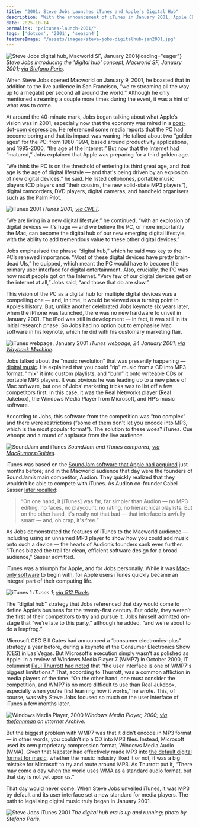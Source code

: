 ```yaml
---
title: "2001: Steve Jobs Launches iTunes and Apple’s Digital Hub"
description: "With the announcement of iTunes in January 2001, Apple CEO Steve Jobs ushers in the legal digital music era. It also marks the beginning of Apple's renaissance as a Silicon Valley pioneer."
date: 2025-10-14
permalink: "p/itunes-launch-2001/"
tags: ['dotcom', '2001', 'season4']
featureImage: "/assets/images/steve-jobs-digitalhub-jan2001.jpg"
---
```


![Steve Jobs digital hub, Macworld SF, January 2001](/assets/images/steve-jobs-digitalhub-jan2001.jpg){loading="eager"}
*Steve Jobs introducing the 'digital hub' concept, Macworld SF, January 2001; [via Stefano Paris](https://web.archive.org/web/20010310105613/http://www.stefanoparis.com/apple/macworld2001/macworld2001.html).*

When Steve Jobs opened Macworld on January 9, 2001, he boasted that in addition to the live audience in San Francisco, “we're streaming all the way up to a megabit per second all around the world.” Although he only mentioned streaming a couple more times during the event, it was a hint of what was to come. 

At around the 40-minute mark, Jobs began talking about what Apple’s vision was in 2001, especially now that the economy was mired in a [post-dot-com depression](/p/dotcom-crash-2000/). He referenced some media reports that the PC had become boring and that its impact was waning. He talked about two “golden ages” for the PC: from 1980-1994, based around productivity applications, and 1995-2000, “the age of the Internet.” But now that the Internet had “matured,” Jobs explained that Apple was preparing for a third golden age.

“We think the PC is on the threshold of entering its third great age, and that age is the age of digital lifestyle — and that's being driven by an explosion of new digital devices,” he said. He listed cellphones, portable music players (CD players and “their cousins, the new solid-state MP3 players”), digital camcorders, DVD players, digital cameras, and handheld organisers such as the Palm Pilot.

![iTunes 2001](/assets/images/itunes-screenshot-2001a.jpg)
*iTunes 2001; [via CNET](https://www.cnet.com/pictures/itunes-and-its-store-through-the-years-pictures/).*

“We are living in a new digital lifestyle,” he continued, “with an explosion of digital devices — it's huge — and we believe the PC, or more importantly the Mac, can become the digital hub of our new emerging digital lifestyle, with the ability to add tremendous value to these other digital devices.”

Jobs emphasised the phrase “digital hub,” which he said was key to the PC’s renewed importance. “Most of these digital devices have pretty brain-dead UIs,” he quipped, which meant the PC would have to become the primary user interface for digital entertainment. Also, crucially, the PC was how most people got on the Internet. “Very few of our digital devices get on the internet at all,” Jobs said, “and those that do are slow.”

This vision of the PC as a digital hub for multiple digital devices was a compelling one — and, in time, it would be viewed as a turning point in Apple’s history. But, unlike another celebrated Jobs keynote six years later, when the iPhone was launched, there was no new hardware to unveil in January 2001. The iPod was still in development — in fact, it was still in its initial research phase. So Jobs had no option but to emphasise Mac software in his keynote, which he did with his customary marketing flair.

![iTunes webpage, January 2001](/assets/images/itunes-webpage-jan2001.png)
*iTunes webpage, 24 January 2001; [via Wayback Machine](https://web.archive.org/web/20010124074700/http://www.apple.com/itunes/).*

Jobs talked about the “music revolution” that was presently happening — [digital music](/p/napster-1999/). He explained that you could “rip” music from a CD into MP3 format, "mix" it into custom playlists, and “burn” it onto writeable CDs or portable MP3 players. It was obvious he was leading up to a new piece of Mac software, but one of Jobs’ marketing tricks was to list off a few competitors first. In this case, it was the Real Networks player (Real Jukebox), the Windows Media Player from Microsoft, and HP’s music software.

According to Jobs, this software from the competition was “too complex” and there were restrictions (“some of them don't let you encode into MP3, which is the most popular format”). The solution to these woes? iTunes. Cue whoops and a round of applause from the live audience. 

![SoundJam and iTunes](/assets/images/ITunes1_vs_SoundJamMP.jpg)
*SoundJam and iTunes compared; [via MacRumors:Guides](https://web.archive.org/web/20060529061631/http://guides.macrumors.com/Image%3AITunes1_vs_SoundJamMP.jpg).*

iTunes was based on the [SoundJam software that Apple had acquired](/p/napster-itunes-2000/) just months before; and in the Macworld audience that day were the founders of SoundJam’s main competitor, Audion. They quickly realized that they wouldn’t be able to compete with iTunes. As Audion co-founder Cabel Sasser [later recalled](https://panic.com/extras/audionstory/):

> “On one hand, it [iTunes] was far, far simpler than Audion — no MP3 editing, no faces, no playcount, no rating, no hierarchical playlists. But on the other hand, it's really not that bad — that interface is awfully smart — and, oh crap, it's free.”

As Jobs demonstrated the features of iTunes to the Macworld audience — including using an unnamed MP3 player to show how you could add music onto such a device — the hearts of Audion’s founders sank even further. “iTunes blazed the trail for clean, efficient software design for a broad audience,” Sasser admitted. 

iTunes was a triumph for Apple, and for Jobs personally. While it was [Mac-only software](https://www.apple.com/newsroom/2001/01/09Apple-Introduces-iTunes-Worlds-Best-and-Easiest-To-Use-Jukebox-Software/) to begin with, for Apple users iTunes quickly became an integral part of their computing life.

![iTunes 1](/assets/images/itunes_browse-2001.jpg)
*iTunes 1; [via 512 Pixels](https://512pixels.net/2021/01/2001-revisited-macworld-san-francisco/).*

The “digital hub” strategy that Jobs referenced that day would come to define Apple’s business for the twenty-first century. But oddly, they weren’t the first of their competitors to try and pursue it. Jobs himself admitted on-stage that “we're late to this party,” although he added, “and we're about to do a leapfrog.”

Microsoft CEO Bill Gates had announced a “consumer electronics-plus” strategy a year before, during a keynote at the Consumer Electronics Show (CES) in Las Vegas. But Microsoft’s execution simply wasn’t as polished as Apple. In a review of Windows Media Player 7 (WMP7) in October 2000, IT columnist [Paul Thurrott had noted](https://www.itprotoday.com/it-infrastructure/windows-media-player-7-reviewed) that “the user interface is one of WMP7's biggest limitations.” That, according to Thurrott, was a common affliction in media players of the time. “On the other hand, one must consider the competition, and WMP7 is no more difficult to use than Real Jukebox, especially when you're first learning how it works,” he wrote. This, of course, was why Steve Jobs focused so much on the user interface of iTunes a few months later.

![Windows Media Player, 2000](/assets/images/windows-media-player-2000.jpg)
*Windows Media Player, 2000; [via thefannman](https://archive.org/details/whistler2276) on Internet Archive.*

But the biggest problem with WMP7 was that it didn’t encode in MP3 format — in other words, you couldn’t rip a CD into MP3 files. Instead, Microsoft used its own proprietary compression format, Windows Media Audio (WMA). Given that Napster had effectively made MP3 into [the default digital format for music](/p/napster-itunes-2000/), whether the music industry liked it or not, it was a big mistake for Microsoft to try and route around MP3. As Thurrott put it, “There may come a day when the world uses WMA as a standard audio format, but that day is not yet upon us.”

That day would never come. When Steve Jobs unveiled iTunes, it was MP3 by default and its user interface set a new standard for media players. The path to legalising digital music truly began in January 2001.

![Steve Jobs iTunes 2001](/assets/images/steve-jobs-itunes-2001b.jpg)
*The digital hub era is up and running; photo by Stefano Paris.*